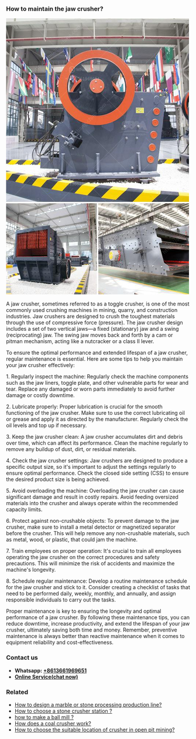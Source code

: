 <h3>How to maintain the jaw crusher?</h3><img src='1701745322.jpg' alt=''><p>A jaw crusher, sometimes referred to as a toggle crusher, is one of the most commonly used crushing machines in mining, quarry, and construction industries. Jaw crushers are designed to crush the toughest materials through the use of compressive force (pressure). The jaw crusher design includes a set of two vertical jaws—a fixed (stationary) jaw and a swing (reciprocating) jaw. The swing jaw moves back and forth by a cam or pitman mechanism, acting like a nutcracker or a class II lever.</p><p>To ensure the optimal performance and extended lifespan of a jaw crusher, regular maintenance is essential. Here are some tips to help you maintain your jaw crusher effectively:</p><p>1. Regularly inspect the machine: Regularly check the machine components such as the jaw liners, toggle plate, and other vulnerable parts for wear and tear. Replace any damaged or worn parts immediately to avoid further damage or costly downtime.</p><p>2. Lubricate properly: Proper lubrication is crucial for the smooth functioning of the jaw crusher. Make sure to use the correct lubricating oil or grease and apply it as directed by the manufacturer. Regularly check the oil levels and top up if necessary.</p><p>3. Keep the jaw crusher clean: A jaw crusher accumulates dirt and debris over time, which can affect its performance. Clean the machine regularly to remove any buildup of dust, dirt, or residual materials.</p><p>4. Check the jaw crusher settings: Jaw crushers are designed to produce a specific output size, so it's important to adjust the settings regularly to ensure optimal performance. Check the closed side setting (CSS) to ensure the desired product size is being achieved.</p><p>5. Avoid overloading the machine: Overloading the jaw crusher can cause significant damage and result in costly repairs. Avoid feeding oversized materials into the crusher and always operate within the recommended capacity limits.</p><p>6. Protect against non-crushable objects: To prevent damage to the jaw crusher, make sure to install a metal detector or magnetized separator before the crusher. This will help remove any non-crushable materials, such as metal, wood, or plastic, that could jam the machine.</p><p>7. Train employees on proper operation: It's crucial to train all employees operating the jaw crusher on the correct procedures and safety precautions. This will minimize the risk of accidents and maximize the machine's longevity.</p><p>8. Schedule regular maintenance: Develop a routine maintenance schedule for the jaw crusher and stick to it. Consider creating a checklist of tasks that need to be performed daily, weekly, monthly, and annually, and assign responsible individuals to carry out the tasks.</p><p>Proper maintenance is key to ensuring the longevity and optimal performance of a jaw crusher. By following these maintenance tips, you can reduce downtime, increase productivity, and extend the lifespan of your jaw crusher, ultimately saving both time and money. Remember, preventive maintenance is always better than reactive maintenance when it comes to equipment reliability and cost-effectiveness.</p><h3>Contact us</h3><ul><li><strong>Whatsapp:&nbsp;<a href="https://wa.me/8613661969651">+8613661969651</a></strong></li><li><a href="https://swt.shibang-china.com/?git&amp;zhl&amp;How to maintain the jaw crusher"><strong>Online Service(chat now)</strong></a></li></ul><h3>Related</h3><ul><li><a href='How to design a marble or stone processing production line.md'>How to design a marble or stone processing production line?</a></li><li><a href='How to choose a stone crusher station .md'>How to choose a stone crusher station ?</a></li><li><a href='how to make a ball mill .md'>how to make a ball mill ?</a></li><li><a href='How does a coal crusher work.md'>How does a coal crusher work?</a></li><li><a href='How to choose the suitable location of crusher in open pit mining.md'>How to choose the suitable location of crusher in open pit mining?</a></li></ul>